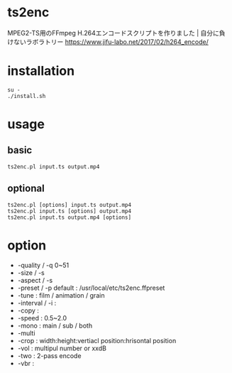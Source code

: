 # ts2enc

MPEG2-TS用のFFmpeg H.264エンコードスクリプトを作りました | 自分に負けないラボラトリー
https://www.jifu-labo.net/2017/02/h264_encode/

# installation

```
su -
./install.sh
```

# usage

## basic

```
ts2enc.pl input.ts output.mp4
```

## optional

```
ts2enc.pl [options] input.ts output.mp4
ts2enc.pl input.ts [options] output.mp4
ts2enc.pl input.ts output.mp4 [options]
```
# option
- -quality / -q 0~51
- -size / -s 
- -aspect / -s
- -preset / -p default : /usr/local/etc/ts2enc.ffpreset
- -tune : film / animation / grain
- -interval / -i : 
- -copy : 
- -speed : 0.5~2.0
- -mono : main / sub / both
- -multi
- -crop : width:height:vertiacl position:hrisontal position
- -vol : multipul number or xxdB
- -two : 2-pass encode
- -vbr : 

